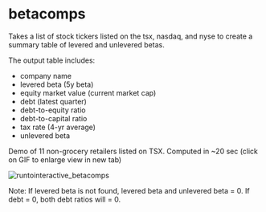 # betacomps

Takes a list of stock tickers listed on the tsx, nasdaq, and nyse to create a summary table of levered and unlevered betas.

The output table includes:
- company name
- levered beta (5y beta)
- equity market value (current market cap)
- debt (latest quarter)
- debt-to-equity ratio
- debt-to-capital ratio
- tax rate (4-yr average)
- unlevered beta

Demo of 11 non-grocery retailers listed on TSX. Computed in ~20 sec (click on GIF to enlarge view in new tab)

![runtointeractive_betacomps](https://github.com/jtwag-041/betacomps/assets/48776287/940fac68-666e-4a39-bd44-9ee4915a0845)


Note: If levered beta is not found, levered beta and unlevered beta = 0. If debt = 0, both debt ratios will = 0.

